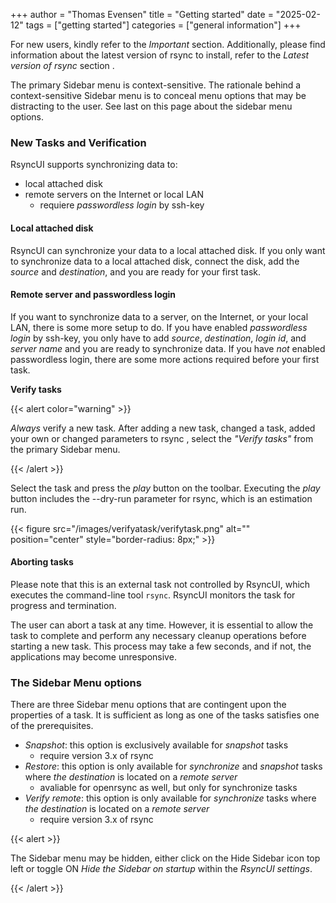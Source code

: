 +++
author = "Thomas Evensen"
title = "Getting started"
date = "2025-02-12"
tags = ["getting started"]
categories = ["general information"]
+++

For new users, kindly refer to the *Important* section. Additionally, please find information about the latest version of rsync to install, refer to the *Latest version of rsync* section .

The primary Sidebar menu is context-sensitive. The rationale behind a context-sensitive Sidebar menu is to conceal menu options that may be distracting to the user.  See last on this page about the sidebar menu options.

### New Tasks and Verification

RsyncUI supports synchronizing data to:

- local attached disk
- remote servers on the Internet or local LAN
    - requiere *passwordless login*  by ssh-key

#### Local attached disk

RsyncUI can synchronize your data to a local attached disk. If you only want to synchronize data to a local attached disk, connect the disk, add the *source* and *destination*, and you are ready for your first task.

#### Remote server and passwordless login

If you want to synchronize data to a server, on the Internet, or your local LAN, there is some more setup to do. If you have enabled *passwordless login* by ssh-key, you only have to add *source*, *destination*, *login id*, and *server name* and you are ready to synchronize data. If you have *not* enabled passwordless login, there are some more actions required before your first task.

**Verify tasks**

{{< alert color="warning" >}}

*Always* verify a new task. After adding a new task, changed a task, added your own or changed parameters to rsync , select the *"Verify tasks"* from the primary Sidebar menu. 

{{< /alert >}}

 Select the task and press the *play* button on the toolbar. Executing the *play* button includes the --dry-run parameter for rsync, which is an estimation run.

{{< figure src="/images/verifyatask/verifytask.png" alt="" position="center" style="border-radius: 8px;" >}}

#### Aborting tasks

Please note that this is an external task not controlled by RsyncUI, which executes the command-line tool `rsync`. RsyncUI monitors the task for progress and termination.

The user can abort a task at any time. However, it is essential to allow the task to complete and perform any necessary cleanup operations before starting a new task. This process may take a few seconds, and if not, the applications may become unresponsive.

### The Sidebar Menu options

There are three Sidebar menu options that are contingent upon the properties of a task. It is sufficient as long as one of the tasks satisfies one of the prerequisites.

- *Snapshot*: this option is exclusively available for *snapshot* tasks
	- require version 3.x of rsync
- *Restore*: this option is only available for *synchronize* and *snapshot* tasks where *the destination* is located on a *remote server*	
	- avaliable for openrsync as well, but only for synchronize tasks
- *Verify remote*: this option is only available for *synchronize* tasks where *the destination* is located on a *remote server*
	- require version 3.x of rsync

{{< alert >}}

The Sidebar menu may be hidden, either click on the Hide Sidebar icon top left or toggle ON  *Hide the Sidebar on startup* within the *RsyncUI settings*.

{{< /alert >}}



